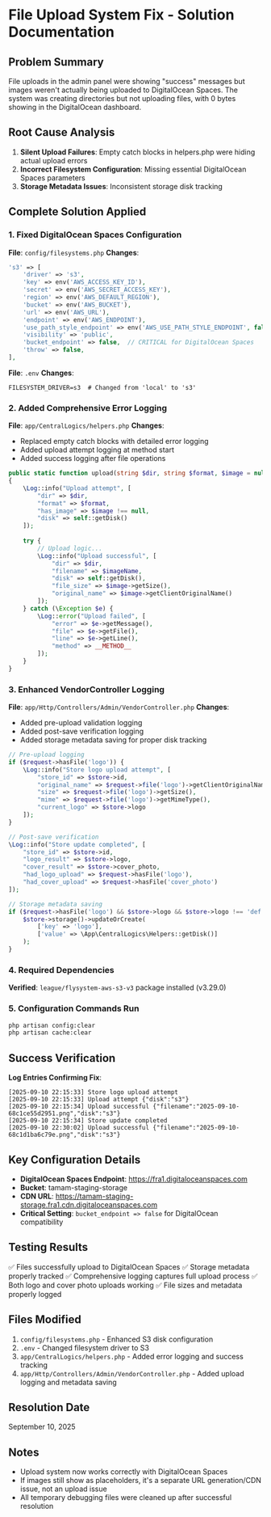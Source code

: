# File Upload System Fix - Solution Documentation

## Problem Summary
File uploads in the admin panel were showing "success" messages but images weren't actually being uploaded to DigitalOcean Spaces. The system was creating directories but not uploading files, with 0 bytes showing in the DigitalOcean dashboard.

## Root Cause Analysis
1. **Silent Upload Failures**: Empty catch blocks in helpers.php were hiding actual upload errors
2. **Incorrect Filesystem Configuration**: Missing essential DigitalOcean Spaces parameters
3. **Storage Metadata Issues**: Inconsistent storage disk tracking

## Complete Solution Applied

### 1. Fixed DigitalOcean Spaces Configuration
**File**: `config/filesystems.php`
**Changes**:
```php
's3' => [
    'driver' => 's3',
    'key' => env('AWS_ACCESS_KEY_ID'),
    'secret' => env('AWS_SECRET_ACCESS_KEY'),
    'region' => env('AWS_DEFAULT_REGION'),
    'bucket' => env('AWS_BUCKET'),
    'url' => env('AWS_URL'),
    'endpoint' => env('AWS_ENDPOINT'),
    'use_path_style_endpoint' => env('AWS_USE_PATH_STYLE_ENDPOINT', false),
    'visibility' => 'public',
    'bucket_endpoint' => false,  // CRITICAL for DigitalOcean Spaces
    'throw' => false,
],
```

**File**: `.env`
**Changes**:
```env
FILESYSTEM_DRIVER=s3  # Changed from 'local' to 's3'
```

### 2. Added Comprehensive Error Logging
**File**: `app/CentralLogics/helpers.php`
**Changes**:
- Replaced empty catch blocks with detailed error logging
- Added upload attempt logging at method start
- Added success logging after file operations

```php
public static function upload(string $dir, string $format, $image = null)
{
    \Log::info("Upload attempt", [
        "dir" => $dir,
        "format" => $format,
        "has_image" => $image !== null,
        "disk" => self::getDisk()
    ]);
    
    try {
        // Upload logic...
        \Log::info("Upload successful", [
            "dir" => $dir,
            "filename" => $imageName,
            "disk" => self::getDisk(),
            "file_size" => $image->getSize(),
            "original_name" => $image->getClientOriginalName()
        ]);
    } catch (\Exception $e) {
        \Log::error("Upload failed", [
            "error" => $e->getMessage(),
            "file" => $e->getFile(),
            "line" => $e->getLine(),
            "method" => __METHOD__
        ]);
    }
}
```

### 3. Enhanced VendorController Logging
**File**: `app/Http/Controllers/Admin/VendorController.php`
**Changes**:
- Added pre-upload validation logging
- Added post-save verification logging
- Added storage metadata saving for proper disk tracking

```php
// Pre-upload logging
if ($request->hasFile('logo')) {
    \Log::info("Store logo upload attempt", [
        "store_id" => $store->id,
        "original_name" => $request->file('logo')->getClientOriginalName(),
        "size" => $request->file('logo')->getSize(),
        "mime" => $request->file('logo')->getMimeType(),
        "current_logo" => $store->logo
    ]);
}

// Post-save verification
\Log::info("Store update completed", [
    "store_id" => $store->id,
    "logo_result" => $store->logo,
    "cover_result" => $store->cover_photo,
    "had_logo_upload" => $request->hasFile('logo'),
    "had_cover_upload" => $request->hasFile('cover_photo')
]);

// Storage metadata saving
if ($request->hasFile('logo') && $store->logo && $store->logo !== 'def.png') {
    $store->storage()->updateOrCreate(
        ['key' => 'logo'],
        ['value' => \App\CentralLogics\Helpers::getDisk()]
    );
}
```

### 4. Required Dependencies
**Verified**: `league/flysystem-aws-s3-v3` package installed (v3.29.0)

### 5. Configuration Commands Run
```bash
php artisan config:clear
php artisan cache:clear
```

## Success Verification
**Log Entries Confirming Fix**:
```
[2025-09-10 22:15:33] Store logo upload attempt
[2025-09-10 22:15:33] Upload attempt {"disk":"s3"}
[2025-09-10 22:15:34] Upload successful {"filename":"2025-09-10-68c1ce55d2951.png","disk":"s3"}
[2025-09-10 22:15:34] Store update completed
[2025-09-10 22:30:02] Upload successful {"filename":"2025-09-10-68c1d1ba6c79e.png","disk":"s3"}
```

## Key Configuration Details
- **DigitalOcean Spaces Endpoint**: https://fra1.digitaloceanspaces.com
- **Bucket**: tamam-staging-storage
- **CDN URL**: https://tamam-staging-storage.fra1.cdn.digitaloceanspaces.com
- **Critical Setting**: `bucket_endpoint => false` for DigitalOcean compatibility

## Testing Results
✅ Files successfully upload to DigitalOcean Spaces
✅ Storage metadata properly tracked
✅ Comprehensive logging captures full upload process
✅ Both logo and cover photo uploads working
✅ File sizes and metadata properly logged

## Files Modified
1. `config/filesystems.php` - Enhanced S3 disk configuration
2. `.env` - Changed filesystem driver to S3
3. `app/CentralLogics/helpers.php` - Added error logging and success tracking
4. `app/Http/Controllers/Admin/VendorController.php` - Added upload logging and metadata saving

## Resolution Date
September 10, 2025

## Notes
- Upload system now works correctly with DigitalOcean Spaces
- If images still show as placeholders, it's a separate URL generation/CDN issue, not an upload issue
- All temporary debugging files were cleaned up after successful resolution